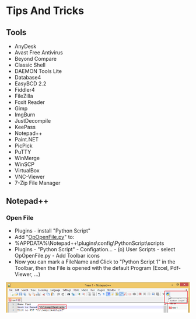 # Tips And Tricks

## Tools
* AnyDesk
* Avast Free Antivirus
* Beyond Compare
* Classic Shell
* DAEMON Tools Lite
* Database4
* EasyBCD 2.2
* Fiddler4
* FileZilla
* Foxit Reader
* Gimp
* ImgBurn
* JustDecompile
* KeePass
* Notepad++
* Paint.NET
* PicPick
* PuTTY
* WinMerge
* WinSCP
* VirtualBox
* VNC-Viewer
* 7-Zip File Manager

## Notepad++

### Open File
* Plugins - install "Python Script"
* Add "[OpOpenFile.py](src/Notepad++/Python_Script/OpOpenFile.py)" to:
* %APPDATA%\Notepad++\plugins\config\PythonScript\scripts
* Plugins - "Python Script" - Configation... - (o) User Scripts - select OpOpenFile.py - Add Toolbar icons
* Now you can mark a FileName and Click to "Python Script 1" in the Toolbar, then the File is opened with the default Program (Excel, Pdf-Viewer, ...)

![](src/Notepad++/Python_Script/img/Bild_20211218_191026_001.png)
 